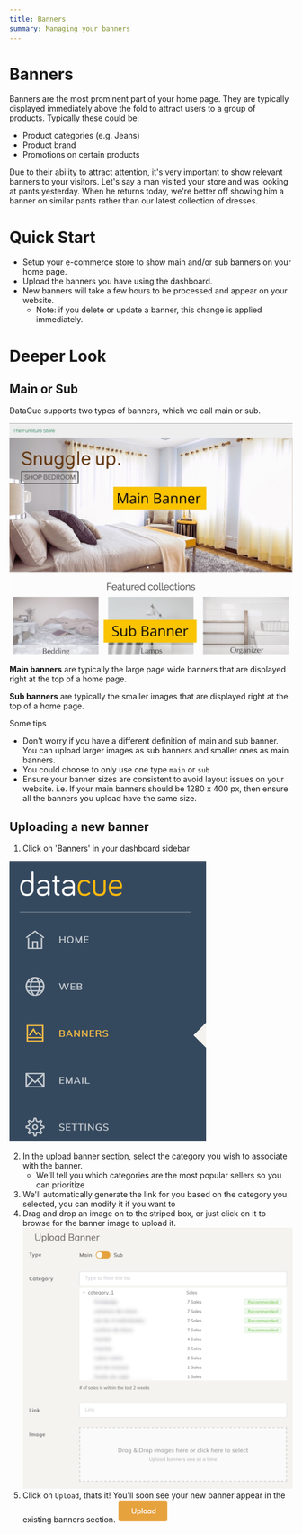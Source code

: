 ```yaml
---
title: Banners
summary: Managing your banners
---
```


# Banners
Banners are the most prominent part of your home page. They are typically displayed immediately above the fold to attract users to a group of products. Typically these could be:
- Product categories (e.g. Jeans)
- Product brand
- Promotions on certain products

Due to their ability to attract attention, it's very important to show relevant banners to your visitors. Let's say a man visited your store and was looking at pants yesterday. When he returns today, we're better off showing him a banner on similar pants rather than our latest collection of dresses.

# Quick Start
- Setup your e-commerce store to show main and/or sub banners on your home page.
- Upload the banners you have using the dashboard.
- New banners will take a few hours to be processed and appear on your website.
    - Note: if you delete or update a banner, this change is applied immediately.

# Deeper Look

## Main or Sub
DataCue supports two types of banners, which we call main or sub.

![Banner Types](./images/banner_types.jpg)

**Main banners** are typically the large page wide banners that are displayed right at the top of a home page.

**Sub banners** are typically the smaller images that are displayed right at the top of a home page.

Some tips
- Don't worry if you have a different definition of main and sub banner. You can upload larger images as sub banners and smaller ones as main banners.
- You could choose to only use one type `main` or `sub`
- Ensure your banner sizes are consistent to avoid layout issues on your website. i.e. If your main banners should be 1280 x 400 px, then ensure all the banners you upload have the same size.

## Uploading a new banner
1. Click on 'Banners' in your dashboard sidebar

![Banner Sidebar](./images/banner_sidebar.png)

2. In the upload banner section, select the category you wish to associate with the banner.
    - We'll tell you which categories are the most popular sellers so you can prioritize
3. We'll automatically generate the link for you based on the category you selected, you can modify it if you want to
4. Drag and drop an image on to the striped box, or just click on it to browse for the banner image to upload it.
![Banner Upload](./images/banner_upload_form.jpg)
5. Click on `Upload`, thats it! You'll soon see your new banner appear in the existing banners section.
![Banner Upload Button](./images/banner_upload_btn.png)